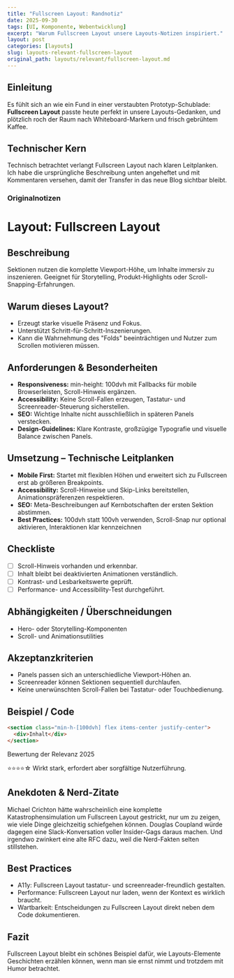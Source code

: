 ```yaml
---
title: "Fullscreen Layout: Randnotiz"
date: 2025-09-30
tags: [UI, Komponente, Webentwicklung]
excerpt: "Warum Fullscreen Layout unsere Layouts-Notizen inspiriert."
layout: post
categories: [layouts]
slug: layouts-relevant-fullscreen-layout
original_path: layouts/relevant/fullscreen-layout.md
---
```


## Einleitung
Es fühlt sich an wie ein Fund in einer verstaubten Prototyp-Schublade: **Fullscreen Layout** passte heute perfekt in unsere Layouts-Gedanken, und plötzlich roch der Raum nach Whiteboard-Markern und frisch gebrühtem Kaffee.

## Technischer Kern
Technisch betrachtet verlangt Fullscreen Layout nach klaren Leitplanken. Ich habe die ursprüngliche Beschreibung unten angeheftet und mit Kommentaren versehen, damit der Transfer in das neue Blog sichtbar bleibt.

### Originalnotizen
# Layout: Fullscreen Layout

## Beschreibung
Sektionen nutzen die komplette Viewport-Höhe, um Inhalte immersiv zu inszenieren. Geeignet für Storytelling, Produkt-Highlights oder Scroll-Snapping-Erfahrungen.

## Warum dieses Layout?
- Erzeugt starke visuelle Präsenz und Fokus.
- Unterstützt Schritt-für-Schritt-Inszenierungen.
- Kann die Wahrnehmung des "Folds" beeinträchtigen und Nutzer zum Scrollen motivieren müssen.

## Anforderungen & Besonderheiten
- **Responsiveness:** min-height: 100dvh mit Fallbacks für mobile Browserleisten, Scroll-Hinweis ergänzen.
- **Accessibility:** Keine Scroll-Fallen erzeugen, Tastatur- und Screenreader-Steuerung sicherstellen.
- **SEO:** Wichtige Inhalte nicht ausschließlich in späteren Panels verstecken.
- **Design-Guidelines:** Klare Kontraste, großzügige Typografie und visuelle Balance zwischen Panels.

## Umsetzung – Technische Leitplanken
- **Mobile First:** Startet mit flexiblen Höhen und erweitert sich zu Fullscreen erst ab größeren Breakpoints.
- **Accessibility:** Scroll-Hinweise und Skip-Links bereitstellen, Animationspräferenzen respektieren.
- **SEO:** Meta-Beschreibungen auf Kernbotschaften der ersten Sektion abstimmen.
- **Best Practices:** 100dvh statt 100vh verwenden, Scroll-Snap nur optional aktivieren, Interaktionen klar kennzeichnen

## Checkliste
- [ ] Scroll-Hinweis vorhanden und erkennbar.
- [ ] Inhalt bleibt bei deaktivierten Animationen verständlich.
- [ ] Kontrast- und Lesbarkeitswerte geprüft.
- [ ] Performance- und Accessibility-Test durchgeführt.

## Abhängigkeiten / Überschneidungen
- Hero- oder Storytelling-Komponenten
- Scroll- und Animationsutilities

## Akzeptanzkriterien
- Panels passen sich an unterschiedliche Viewport-Höhen an.
- Screenreader können Sektionen sequentiell durchlaufen.
- Keine unerwünschten Scroll-Fallen bei Tastatur- oder Touchbedienung.

## Beispiel / Code
```html
<section class="min-h-[100dvh] flex items-center justify-center">
  <div>Inhalt</div>
</section>
```

Bewertung der Relevanz 2025

⭐⭐⭐⭐☆ Wirkt stark, erfordert aber sorgfältige Nutzerführung.

## Anekdoten & Nerd-Zitate
Michael Crichton hätte wahrscheinlich eine komplette Katastrophensimulation um Fullscreen Layout gestrickt, nur um zu zeigen, wie viele Dinge gleichzeitig schiefgehen können. Douglas Coupland würde dagegen eine Slack-Konversation voller Insider-Gags daraus machen. Und irgendwo zwinkert eine alte RFC dazu, weil die Nerd-Fakten selten stillstehen.

## Best Practices
- A11y: Fullscreen Layout tastatur- und screenreader-freundlich gestalten.
- Performance: Fullscreen Layout nur laden, wenn der Kontext es wirklich braucht.
- Wartbarkeit: Entscheidungen zu Fullscreen Layout direkt neben dem Code dokumentieren.

## Fazit
Fullscreen Layout bleibt ein schönes Beispiel dafür, wie Layouts-Elemente Geschichten erzählen können, wenn man sie ernst nimmt und trotzdem mit Humor betrachtet.
